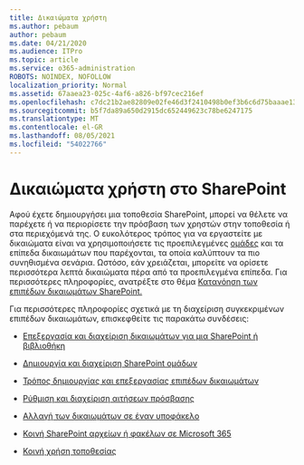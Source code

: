```yaml
---
title: Δικαιώματα χρήστη
ms.author: pebaum
author: pebaum
ms.date: 04/21/2020
ms.audience: ITPro
ms.topic: article
ms.service: o365-administration
ROBOTS: NOINDEX, NOFOLLOW
localization_priority: Normal
ms.assetid: 67aaea23-025c-4af6-a826-bf97cec216ef
ms.openlocfilehash: c7dc21b2ae82809e02fe46d3f2410498b0ef3b6c6d75baaae1361b29a4d387d6
ms.sourcegitcommit: b5f7da89a650d2915dc652449623c78be6247175
ms.translationtype: MT
ms.contentlocale: el-GR
ms.lasthandoff: 08/05/2021
ms.locfileid: "54022766"
---
```

# <a name="user-permissions-in-sharepoint"></a>Δικαιώματα χρήστη στο SharePoint

Αφού έχετε δημιουργήσει μια τοποθεσία SharePoint, μπορεί να θέλετε να παρέχετε ή να περιορίσετε την πρόσβαση των χρηστών στην τοποθεσία ή στα περιεχόμενά της. Ο ευκολότερος τρόπος για να εργαστείτε με δικαιώματα είναι να χρησιμοποιήσετε τις προεπιλεγμένες [ομάδες](https://docs.microsoft.com/sharepoint/default-sharepoint-groups) και τα επίπεδα δικαιωμάτων που παρέχονται, τα οποία καλύπτουν τα πιο συνηθισμένα σενάρια. Ωστόσο, εάν χρειάζεται, μπορείτε να ορίσετε περισσότερα λεπτά δικαιώματα πέρα από τα προεπιλεγμένα επίπεδα. Για περισσότερες πληροφορίες, ανατρέξτε στο θέμα [Κατανόηση των επιπέδων δικαιωμάτων SharePoint.](https://docs.microsoft.com/sharepoint/understanding-permission-levels)

Για περισσότερες πληροφορίες σχετικά με τη διαχείριση συγκεκριμένων επιπέδων δικαιωμάτων, επισκεφθείτε τις παρακάτω συνδέσεις:

- [Επεξεργασία και διαχείριση δικαιωμάτων για μια SharePoint ή βιβλιοθήκη](https://support.office.com/article/customize-permissions-for-a-sharepoint-list-or-library-02d770f3-59eb-4910-a608-5f84cc297782)

- [Δημιουργία και διαχείριση SharePoint ομάδων](https://docs.microsoft.com/sharepoint/customize-sharepoint-site-permissions)

- [Τρόπος δημιουργίας και επεξεργασίας επιπέδων δικαιωμάτων](https://docs.microsoft.com/sharepoint/how-to-create-and-edit-permission-levels)

- [Ρύθμιση και διαχείριση αιτήσεων πρόσβασης](https://support.office.com/article/set-up-and-manage-access-requests-94b26e0b-2822-49d4-929a-8455698654b3)

- [Αλλαγή των δικαιωμάτων σε έναν υποφάκελο](https://support.office.com/article/change-the-permissions-on-a-subfolder-5427bd7c-f20a-4f75-8cf2-5359dd45a1a6)

- [Κοινή SharePoint αρχείων ή φακέλων σε Microsoft 365](https://support.office.com/article/share-sharepoint-files-or-folders-1fe37332-0f9a-4719-970e-d2578da4941c)

- [Κοινή χρήση τοποθεσίας](https://support.office.com/article/share-a-site-958771a8-d041-4eb8-b51c-afea2eae3658)
